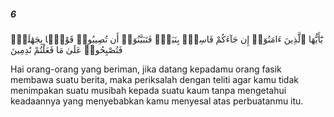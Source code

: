 ##### 6

<span class="ayah">يَٰٓأَيُّهَا ٱلَّذِينَ ءَامَنُوٓا۟ إِن جَآءَكُمْ فَاسِقٌۢ بِنَبَإٍۢ فَتَبَيَّنُوٓا۟ أَن تُصِيبُوا۟ قَوْمًۢا بِجَهَٰلَةٍۢ فَتُصْبِحُوا۟ عَلَىٰ مَا فَعَلْتُمْ نَٰدِمِينَ</span>

<span class="ayah_translation">Hai orang-orang yang beriman, jika datang kepadamu orang fasik membawa suatu berita, maka periksalah dengan teliti agar kamu tidak menimpakan suatu musibah kepada suatu kaum tanpa mengetahui keadaannya yang menyebabkan kamu menyesal atas perbuatanmu itu.</span>
